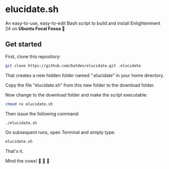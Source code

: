 # elucidate.sh

An easy-to-use, easy-to-edit Bash script to build and install Enlightenment 24 on **Ubuntu Focal Fossa** :kiss:

## Get started

First, clone this repository:

```bash
git clone https://github.com/batden/elucidate.git .elucidate
```

That creates a new hidden folder named ".elucidate" in your home directory.

Copy the file "elucidate.sh" from this new folder to the download folder.

Now change to the download folder and make the script executable:

```bash
chmod +x elucidate.sh
```

Then issue the following command:

```bash
./elucidate.sh
```

On subsequent runs, open Terminal and simply type:

```bash
elucidate.sh
```

That's it.

Mind the cows! :cow2: :cow2: :cow2:
